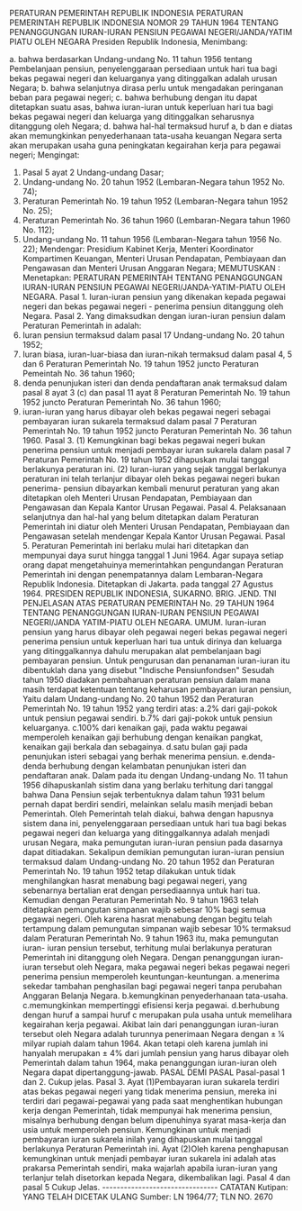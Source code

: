  PERATURAN PEMERINTAH REPUBLIK INDONESIA PERATURAN PEMERINTAH REPUBLIK INDONESIA NOMOR 29 TAHUN 1964 TENTANG PENANGGUNGAN IURAN-IURAN PENSIUN PEGAWAI NEGERI/JANDA/YATIM PIATU OLEH NEGARA Presiden Republik Indonesia,
Menimbang:

a. bahwa berdasarkan Undang-undang No. 11 tahun 1956 tentang Pembelanjaan pensiun, penyelenggaraan persediaan untuk hari tua bagi bekas pegawai negeri dan keluarganya yang ditinggalkan adalah urusan Negara;
b. bahwa selanjutnya dirasa perlu untuk mengadakan peringanan beban para pegawai negeri;
c. bahwa berhubung dengan itu dapat ditetapkan suatu asas, bahwa iuran-iuran untuk keperluan hari tua bagi bekas pegawai negeri dan keluarga yang ditinggalkan seharusnya ditanggung oleh Negara;
d. bahwa hal-hal termaksud huruf a, b dan e diatas akan memungkinkan penyederhanaan tata-usaha keuangan Negara serta akan merupakan usaha guna peningkatan kegairahan kerja para pegawai negeri;
Mengingat:

1. Pasal 5 ayat 2 Undang-undang Dasar;
2. Undang-undang No. 20 tahun 1952 (Lembaran-Negara tahun 1952 No. 74);
3. Peraturan Pemerintah No. 19 tahun 1952 (Lembaran-Negara tahun 1952 No. 25);
4. Peraturan Pemerintah No. 36 tahun 1960 (Lembaran-Negara tahun 1960 No. 112);
5. Undang-undang No. 11 tahun 1956 (Lembaran-Negara tahun 1956 No. 22); Mendengar: Presidium Kabinet Kerja, Menteri Koordinator Kompartimen Keuangan, Menteri Urusan Pendapatan, Pembiayaan dan Pengawasan dan Menteri Urusan Anggaran Negara;
MEMUTUSKAN :
 Menetapkan: PERATURAN PEMERINTAH TENTANG PENANGGUNGAN IURAN-IURAN PENSIUN PEGAWAI NEGERI/JANDA-YATIM-PIATU OLEH NEGARA. Pasal 1. Iuran-iuran pensiun yang dikenakan kepada pegawai negeri dan bekas pegawai negeri - penerima pensiun ditanggung oleh Negara. Pasal 2. Yang dimaksudkan dengan iuran-iuran pensiun dalam Peraturan Pemerintah in adalah:
1. Iuran pensiun termaksud dalam pasal 17 Undang-undang No. 20 tahun 1952;
2. Iuran biasa, iuran-luar-biasa dan iuran-nikah termaksud dalam pasal 4, 5 dan 6 Peraturan Pemerintah No. 19 tahun 1952 juncto Peraturan Pemeintah No. 36 tahun 1960;
3. denda penunjukan isteri dan denda pendaftaran anak termaksud dalam pasal 8 ayat 3 (c) dan pasal 11 ayat 8 Peraturan Pemerintah No. 19 tahun 1952 juncto Peraturan Pemerintah No. 36 tahun 1960;
4. iuran-iuran yang harus dibayar oleh bekas pegawai negeri sebagai pembayaran iuran sukarela termaksud dalam pasal 7 Peraturan Pemerintah No. 19 tahun 1952 juncto Peraturan Pemerintah No. 36 tahun 1960. Pasal 3.
(1) Kemungkinan bagi bekas pegawai negeri bukan penerima pensiun untuk menjadi pembayar iuran sukarela dalam pasal 7 Peraturan Pemerintah No. 19 tahun 1952 dihapuskan mulai tanggal berlakunya peraturan ini.
(2) Iuran-iuran yang sejak tanggal berlakunya peraturan ini telah terlanjur dibayar oleh bekas pegawai negeri bukan penerima- pensiun dibayarkan kembali menurut peraturan yang akan ditetapkan oleh Menteri Urusan Pendapatan, Pembiayaan dan Pengawasan dan Kepala Kantor Urusan Pegawai. Pasal 4. Pelaksanaan selanjutnya dan hal-hal yang belum ditetapkan dalam Peraturan Pemerintah ini diatur oleh Menteri Urusan Pendapatan, Pembiayaan dan Pengawasan setelah mendengar Kepala Kantor Urusan Pegawai. Pasal 5. Peraturan Pemerintah ini berlaku mulai hari ditetapkan dan mempunyai daya surut hingga tanggal 1 Juni 1964. Agar supaya setiap orang dapat mengetahuinya memerintahkan pengundangan Peraturan Pemerintah ini dengan penempatannya dalam Lembaran-Negara Republik Indonesia. Ditetapkan di Jakarta. pada tanggal 27 Agustus 1964. PRESIDEN REPUBLIK INDONESIA, SUKARNO. BRIG. JEND. TNI PENJELASAN ATAS PERATURAN PEMERINTAH No. 29 TAHUN 1964 TENTANG PENANGGUNGAN IURAN-IURAN PENSIUN PEGAWAI NEGERI/JANDA YATIM-PIATU OLEH NEGARA. UMUM. Iuran-iuran pensiun yang harus dibayar oleh pegawai negeri bekas pegawai negeri penerima pensiun untuk keperluan hari tua untuk dirinya dan keluarga yang ditinggalkannya dahulu merupakan alat pembelanjaan bagi pembayaran pensiun. Untuk pengurusan dan penanaman iuran-iuran itu dibentuklah dana yang disebut "Indische Pensiunfondsen" Sesudah tahun 1950 diadakan pembaharuan peraturan pensiun dalam mana masih terdapat ketentuan tentang keharusan pembayaran iuran pensiun, Yaitu dalam Undang-undang No. 20 tahun 1952 dan Peraturan Pemerintah No. 19 tahun 1952 yang terdiri atas:
a.2% dari gaji-pokok untuk pensiun pegawai sendiri. b.7% dari gaji-pokok untuk pensiun keluarganya. c.100% dari kenaikan gaji, pada waktu pegawai memperoleh kenaikan gaji berhubung dengan kenaikan pangkat, kenaikan gaji berkala dan sebagainya.
d.satu bulan gaji pada penunjukan isteri sebagai yang berhak menerima pensiun.
e.denda-denda berhubung dengan kelambatan penunjukan isteri dan pendaftaran anak. Dalam pada itu dengan Undang-undang No. 11 tahun 1956 dihapuskanlah sistim dana yang berlaku terhitung dari tanggal bahwa Dana Pensiun sejak terbentuknya dalam tahun 1931 belum pernah dapat berdiri sendiri, melainkan selalu masih menjadi beban Pemerintah. Oleh Pemerintah telah diakui, bahwa dengan hapusnya sistem dana ini, penyelenggaraan persediaan untuk hari tua bagi bekas pegawai negeri dan keluarga yang ditinggalkannya adalah menjadi urusan Negara, maka pemungutan iuran-iuran pensiun pada dasarnya dapat ditiadakan. Sekalipun demikian pemungutan iuran-iuran pensiun termaksud dalam Undang-undang No. 20 tahun 1952 dan Peraturan Pemerintah No. 19 tahun 1952 tetap dilakukan untuk tidak menghilangkan hasrat menabung bagi pegawai negeri, yang sebenarnya bertalian erat dengan persediaannya untuk hari tua. Kemudian dengan Peraturan Pemerintah No. 9 tahun 1963 telah ditetapkan pemungutan simpanan wajib sebesar 10% bagi semua pegawai negeri. Oleh karena hasrat menabung dengan begitu telah tertampung dalam pemungutan simpanan wajib sebesar 10% termaksud dalam Peraturan Pemerintah No. 9 tahun 1963 itu, maka pemungutan iuran- iuran pensiun tersebut, terhitung mulai berlakunya peraturan Pemerintah ini ditanggung oleh Negara. Dengan penanggungan iuran-iuran tersebut oleh Negara, maka pegawai negeri bekas pegawai negeri penerima pensiun memperoleh keuntungan-keuntungan. a.menerima sekedar tambahan penghasilan bagi pegawai negeri tanpa perubahan Anggaran Belanja Negara.
b.kemungkinan penyederhanaan tata-usaha. c.memungkinkan mempertinggi efisiensi kerja pegawai. d.berhubung dengan huruf a sampai huruf c merupakan pula usaha untuk memelihara kegairahan kerja pegawai. Akibat lain dari penanggungan iuran-iuran tersebut oleh Negara adalah turunnya penerimaan Negara dengan ± ¼ milyar rupiah dalam tahun 1964. Akan tetapi oleh karena jumlah ini hanyalah merupakan ± 4% dari jumlah pensiun yang harus dibayar oleh Pemerintah dalam tahun 1964, maka penanggungan iuran-iuran oleh Negara dapat dipertanggung-jawab. PASAL DEMI PASAL Pasal-pasal 1 dan 2. Cukup jelas. Pasal 3. Ayat (1)Pembayaran iuran sukarela terdiri atas bekas pegawai negeri yang tidak menerima pensiun, mereka ini terdiri dari pegawai-pegawai yang pada saat menghentikan hubungan kerja dengan Pemerintah, tidak mempunyai hak menerima pensiun, misalnya berhubung dengan belum dipenuhinya syarat masa-kerja dan usia untuk memperoleh pensiun. Kemungkinan untuk menjadi pembayaran iuran sukarela inilah yang dihapuskan mulai tanggal berlakunya Peraturan Pemerintah ini. Ayat (2)Oleh karena penghapusan kemungkinan untuk menjadi pembayar iuran sukarela ini adalah atas prakarsa Pemerintah sendiri, maka wajarlah apabila iuran-iuran yang terlanjur telah disetorkan kepada Negara, dikembalikan lagi. Pasal 4 dan pasal 5 Cukup Jelas. -------------------------------- CATATAN Kutipan: YANG TELAH DICETAK ULANG Sumber: LN 1964/77; TLN NO. 2670